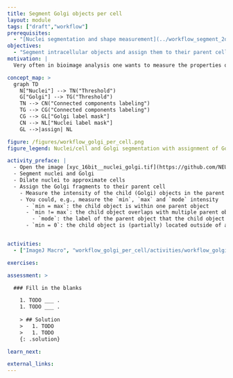 ```yaml
---
title: Segment Golgi objects per cell
layout: module
tags: ["draft","workflow"]
prerequisites:
  - "[Nuclei segmentation and shape measurement](../workflow_segment_2d_nuclei_measure_shape)"
objectives:
  - "Segment intracellular objects and assign them to their parent cell"
motivation: |
  Very often in bioimage analysis one wants to measure the properties of certain intracellular objects (e.g. vesicles) per cell. For example, one may like to measure whether those objects are more frequent or larger in one cell than another. To perform such measurements it is very important to know how to assign ("child") objects (e.g. vesicles) to ("parent") objects (e.g. cells).

concept_map: >
  graph TD
    N["Nuclei"] --> TN("Threshold")
    G["Golgi"] --> TG("Threshold")
    TN --> CN("Connected components labeling")
    TG --> CG("Connected components labeling")
    CG --> GL["Golgi label mask"]
    CN --> NL["Nuclei label mask"]
    GL -->|assign| NL

figure: /figures/workflow_golgi_per_cell.png
figure_legend: Nuclei/cell and Golgi segmentation with assignment of Golgi labels to cell labels.

activity_preface: |
  - Open the image [xyc_16bit__nuclei_golgi.tif](https://github.com/NEUBIAS/training-resources/raw/master/image_data/xyc_16bit__nuclei_golgi.tif).
  - Segment nuclei and Golgi
  - Dilate nuclei to approximate cells
  - Assign the Golgi fragments to their parent cell
    - Measure the intensity of the child (Golgi) objects in the parent (cell) label mask
    - You could, e.g., measure the `min`, `max` and `mode` intensity
      - `min = max`: the child object is within one parent object
      - `min != max`: the child object overlaps with multiple parent objects
        - `mode`: the label of the parent object that the child object overlaps most with
      - `min = 0`: the child object is (partially) located outside of any parent cell


activities:
  - ["ImageJ Macro", "workflow_golgi_per_cell/activities/workflow_golgi_per_cell.ijm", "java"]

exercises:

assessment: >

  ### Fill in the blanks

    1. TODO ___ .
    1. TODO ___ .
    
    > ## Solution
    >   1. TODO
    >   1. TODO
    {: .solution}

learn_next:

external_links:
---
```


